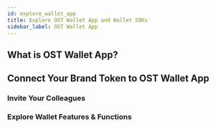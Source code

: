 ```yaml
---
id: explore_wallet_app
title: Explore OST Wallet App and Wallet SDKs
sidebar_label: OST Wallet App
---
```


## What is OST Wallet App?

## Connect Your Brand Token to OST Wallet App

### Invite Your Colleagues

### Explore Wallet Features & Functions